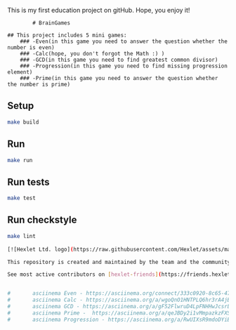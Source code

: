 This is my first education project on gitHub. Hope, you enjoy it!

			# BrainGames
	
	## This project includes 5 mini games: 
		### -Even(in this game you need to answer the question whether the number is even)
		### -Calc(hope, you don't forgot the Math :) )
		### -GСD(in this game you need to find greatest common divisor)
		### -Progression(in this game you need to find missing progression element)
		### -Prime(in this game you need to answer the question whether the number is prime)
## Setup

```bash
make build
```

## Run

```bash
make run
```

## Run tests

```bash
make test
```

## Run checkstyle

```bash
make lint
   
[![Hexlet Ltd. logo](https://raw.githubusercontent.com/Hexlet/assets/master/images/hexlet_logo128.png)](https://hexlet.io/?utm_source=github&utm_medium=link&utm_campaign=java-package)

This repository is created and maintained by the team and the community of Hexlet, an educational project. [Read more about Hexlet](https://hexlet.io/?utm_source=github&utm_medium=link&utm_campaign=java-package).

See most active contributors on [hexlet-friends](https://friends.hexlet.io/).


#       asciinema Even - https://asciinema.org/connect/333c0920-8c65-4799-b79e-0ac8782264a9
#       asciinema Calc - https://asciinema.org/a/wgoQnO1HNTPLQ6hr3rA4jBVSm
#       asciinema GCD - https://asciinema.org/a/gF52FlwruD4LpFNHHwJcsrLs8
#       asciinema Prime -  https://asciinema.org/a/qeJBDy2i1vMmpazkzFXSdgFTq
#       asciinema Progression - https://asciinema.org/a/RwUIXsR9mdoDYiBSEnpdMCJPX

